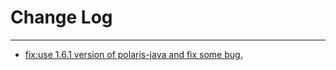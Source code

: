 # Change Log
---

- [fix:use 1.6.1 version of polaris-java and fix some bug.](https://github.com/Tencent/spring-cloud-tencent/pull/221)